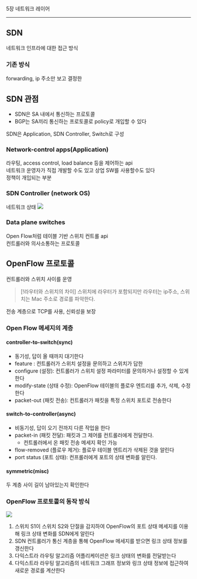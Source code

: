 5장 네트워크 레이어


---
## SDN
네트워크 인프라에 대한 접근 방식
### 기존 방식
forwarding, ip 주소만 보고 결정한
## SDN 관점
- SDN은 SA 내에서 통신하는 프로토콜 
- BGP는 SA끼리 통신하는 프로토콜로 policy로 개입할 수 있다

SDN은 Application, SDN Controller, Switch로 구성
### Network-control apps(Application)
라우팅, access control, load balance 등을 제어하는 api  
네트워크 운영자가 직접 개발할 수도 있고 상업 SW를 사용할수도 있다  
정책이 개입되는 부분
### SDN Controller (network OS)
네트워크 상태 
![](https://i.imgur.com/0C0Ornj.png)

### Data plane switches
Open Flow처럼 테이블 기반 스위치 컨트롤 api  
컨트롤러와 의사소통하는 프로토콜

## OpenFlow 프로토콜
컨트롤러와 스위치 사이를 운영

> [!라우터와 스위치의 차이]
>  스위치에 라우터가 포함되지만  라우터는 ip주소, 스위치는 Mac 주소로 경로를 파악한다.

전송 계층으로 TCP를 사용, 신뢰성을 보장  
### Open Flow 메세지의 계층
#### controller-to-switch(sync) 
- 동기성, 답이 올 때까지 대기한다  
- feature : 컨트롤러가 스위치 설정을 문의하고 스위치가 답한 
-  configure (설정): 컨트롤러가 스위치 설정 파라미터를 문의하거나 설정할 수 있게 한다  
- modify-state (상태 수정): OpenFlow 테이블의 플로우 엔트리를 추가, 삭제, 수정한다
- packet-out (패킷 전송): 컨트롤러가 패킷을 특정 스위치 포트로 전송한다
#### switch-to-controller(async)
- 비동기성, 답이 오기 전까지 다른 작업을 한다  
- packet-in (패킷 전달): 패킷과 그 제어를 컨트롤러에게 전달한다.
	- 컨트롤러에서 온 패킷 전송 메세지 확인 가능
- flow-removed (플로우 제거): 플로우 테이블 엔트리가 삭제된 것을 알린다
- port status (포트 상태): 컨프롤러에게 포트의 상태 변화를 알린다.
#### symmetric(misc)
두 계층 사이 길이 남아있는지 확인한다

### OpenFlow 프로토콜의 동작 방식
![](https://i.imgur.com/y2yOG8q.png)
1. 스위치 S1이 스위치 S2와 단절을 감지하여 OpenFlow의 포트 상태 메세지를 이용해 링크 상태 변화를 SDN에게 알린다
2. SDN 컨트롤러가 통신 계층을 통해 OpenFlow 메세지를 받으면 링크 상태 정보를 갱신한다
3. 다익스트라 라우팅 알고리즘 어플리케이션은 링크 상태의 변화를 전달받는다
4. 다익스트라 라우팅 알고리즘의 네트워크 그래프 정보와 링크 상태 정보에 접근하여 새로운 경로를 계산한다
